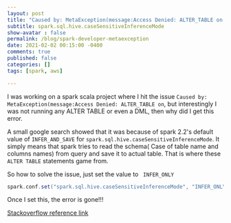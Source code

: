 ```yaml
---
layout: post
title: "Caused by: MetaException(message:Access Denied: ALTER_TABLE on  "
subtitle: spark.sql.hive.caseSensitiveInferenceMode
show-avatar : false
permalink: /blog/spark-developer-metaexception
date: 2021-02-02 00:15:00 -0400
comments: true
published: false
categories: []
tags: [spark, aws]

---
```


I was working on a spark scala project where I hit the issue `Caused by: MetaException(message:Access Denied: ALTER_TABLE on`, but interestingly I was not running any ALTER TABLE or even a DML, 
then why did I get this error.

A small google search showed that it was because of spark 2.2's default value of ` INFER_AND_SAVE ` for `spark.sql.hive.caseSensitiveInferenceMode`. It simply means that spark tries to read the schema( Case of table name and columns names) from query and save it to actual table. That is where these `ALTER TABLE` statements game from.

So how to solve the issue, just set the value to ` INFER_ONLY`

```scala
spark.conf.set("spark.sql.hive.caseSensitiveInferenceMode", "INFER_ONLY")
```

Once I set this, the error is gone!!!

[Stackoverflow reference link](https://stackoverflow.com/questions/57821080/user-does-not-have-privileges-for-altertable-addcols-while-using-spark-sql-to-re)